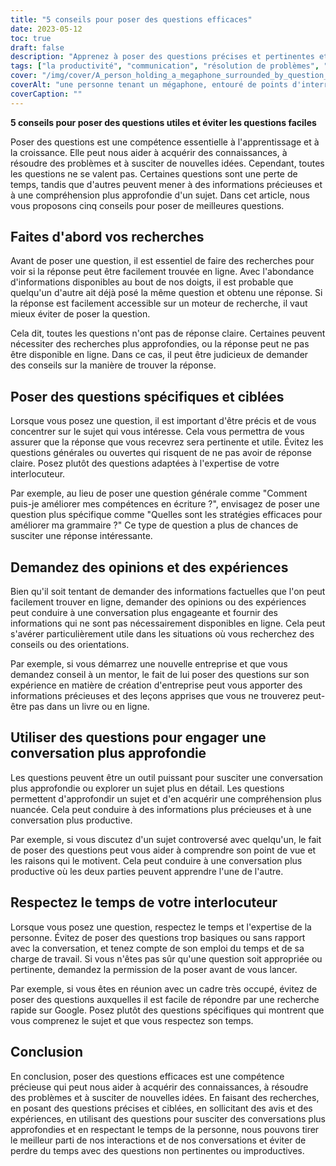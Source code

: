 ```yaml
---
title: "5 conseils pour poser des questions efficaces"
date: 2023-05-12
toc: true
draft: false
description: "Apprenez à poser des questions précises et pertinentes et évitez de perdre du temps."
tags: ["la productivité", "communication", "résolution de problèmes", "recherche", "conversation", "questionnement", "information", "engagement", "expertise", "gestion du temps", "connaissances", "compétences", "l'apprentissage", "collaboration", "la pensée critique", "curiosité", "se focaliser", "l'analyse", "enquête", "curiosité"]
cover: "/img/cover/A_person_holding_a_megaphone_surrounded_by_question_marks.png"
coverAlt: "une personne tenant un mégaphone, entouré de points d'interrogation et d'exclamation, représentant l'importance de poser des questions efficaces et de rechercher des informations utiles"
coverCaption: ""
---
```


**5 conseils pour poser des questions utiles et éviter les questions faciles**

Poser des questions est une compétence essentielle à l'apprentissage et à la croissance. Elle peut nous aider à acquérir des connaissances, à résoudre des problèmes et à susciter de nouvelles idées. Cependant, toutes les questions ne se valent pas. Certaines questions sont une perte de temps, tandis que d'autres peuvent mener à des informations précieuses et à une compréhension plus approfondie d'un sujet. Dans cet article, nous vous proposons cinq conseils pour poser de meilleures questions.

## Faites d'abord vos recherches

Avant de poser une question, il est essentiel de faire des recherches pour voir si la réponse peut être facilement trouvée en ligne. Avec l'abondance d'informations disponibles au bout de nos doigts, il est probable que quelqu'un d'autre ait déjà posé la même question et obtenu une réponse. Si la réponse est facilement accessible sur un moteur de recherche, il vaut mieux éviter de poser la question.

Cela dit, toutes les questions n'ont pas de réponse claire. Certaines peuvent nécessiter des recherches plus approfondies, ou la réponse peut ne pas être disponible en ligne. Dans ce cas, il peut être judicieux de demander des conseils sur la manière de trouver la réponse.

## Poser des questions spécifiques et ciblées

Lorsque vous posez une question, il est important d'être précis et de vous concentrer sur le sujet qui vous intéresse. Cela vous permettra de vous assurer que la réponse que vous recevrez sera pertinente et utile. Évitez les questions générales ou ouvertes qui risquent de ne pas avoir de réponse claire. Posez plutôt des questions adaptées à l'expertise de votre interlocuteur.

Par exemple, au lieu de poser une question générale comme "Comment puis-je améliorer mes compétences en écriture ?", envisagez de poser une question plus spécifique comme "Quelles sont les stratégies efficaces pour améliorer ma grammaire ?" Ce type de question a plus de chances de susciter une réponse intéressante.

## Demandez des opinions et des expériences

Bien qu'il soit tentant de demander des informations factuelles que l'on peut facilement trouver en ligne, demander des opinions ou des expériences peut conduire à une conversation plus engageante et fournir des informations qui ne sont pas nécessairement disponibles en ligne. Cela peut s'avérer particulièrement utile dans les situations où vous recherchez des conseils ou des orientations.

Par exemple, si vous démarrez une nouvelle entreprise et que vous demandez conseil à un mentor, le fait de lui poser des questions sur son expérience en matière de création d'entreprise peut vous apporter des informations précieuses et des leçons apprises que vous ne trouverez peut-être pas dans un livre ou en ligne.

## Utiliser des questions pour engager une conversation plus approfondie

Les questions peuvent être un outil puissant pour susciter une conversation plus approfondie ou explorer un sujet plus en détail. Les questions permettent d'approfondir un sujet et d'en acquérir une compréhension plus nuancée. Cela peut conduire à des informations plus précieuses et à une conversation plus productive.

Par exemple, si vous discutez d'un sujet controversé avec quelqu'un, le fait de poser des questions peut vous aider à comprendre son point de vue et les raisons qui le motivent. Cela peut conduire à une conversation plus productive où les deux parties peuvent apprendre l'une de l'autre.

## Respectez le temps de votre interlocuteur

Lorsque vous posez une question, respectez le temps et l'expertise de la personne. Évitez de poser des questions trop basiques ou sans rapport avec la conversation, et tenez compte de son emploi du temps et de sa charge de travail. Si vous n'êtes pas sûr qu'une question soit appropriée ou pertinente, demandez la permission de la poser avant de vous lancer.

Par exemple, si vous êtes en réunion avec un cadre très occupé, évitez de poser des questions auxquelles il est facile de répondre par une recherche rapide sur Google. Posez plutôt des questions spécifiques qui montrent que vous comprenez le sujet et que vous respectez son temps.

## Conclusion

En conclusion, poser des questions efficaces est une compétence précieuse qui peut nous aider à acquérir des connaissances, à résoudre des problèmes et à susciter de nouvelles idées. En faisant des recherches, en posant des questions précises et ciblées, en sollicitant des avis et des expériences, en utilisant des questions pour susciter des conversations plus approfondies et en respectant le temps de la personne, nous pouvons tirer le meilleur parti de nos interactions et de nos conversations et éviter de perdre du temps avec des questions non pertinentes ou improductives.